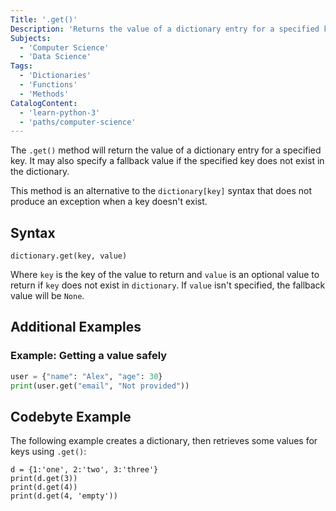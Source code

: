 ```yaml
---
Title: '.get()'
Description: 'Returns the value of a dictionary entry for a specified key, with an optional fallback value.'
Subjects:
  - 'Computer Science'
  - 'Data Science'
Tags:
  - 'Dictionaries'
  - 'Functions'
  - 'Methods'
CatalogContent:
  - 'learn-python-3'
  - 'paths/computer-science'
---
```


The `.get()` method will return the value of a dictionary entry for a specified key. It may also specify a fallback value if the specified key does not exist in the dictionary.

This method is an alternative to the `dictionary[key]` syntax that does not produce an exception when a key doesn't exist.

## Syntax

```pseudo
dictionary.get(key, value)
```

Where `key` is the key of the value to return and `value` is an optional value to return if `key` does not exist in `dictionary`. If `value` isn't specified, the fallback value will be `None`.

## Additional Examples

### Example: Getting a value safely
```python
user = {"name": "Alex", "age": 30}
print(user.get("email", "Not provided"))
```

## Codebyte Example

The following example creates a dictionary, then retrieves some values for keys using `.get()`:

```codebyte/python
d = {1:'one', 2:'two', 3:'three'}
print(d.get(3))
print(d.get(4))
print(d.get(4, 'empty'))
```
